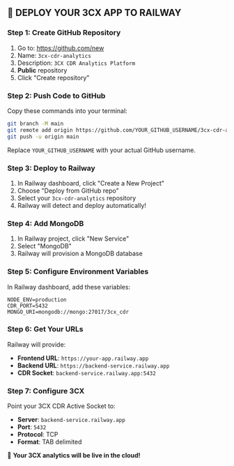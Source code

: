 ## 🚀 DEPLOY YOUR 3CX APP TO RAILWAY

### Step 1: Create GitHub Repository
1. Go to: https://github.com/new
2. Name: `3cx-cdr-analytics` 
3. Description: `3CX CDR Analytics Platform`
4. **Public** repository
5. Click "Create repository"

### Step 2: Push Code to GitHub
Copy these commands into your terminal:

```bash
git branch -M main
git remote add origin https://github.com/YOUR_GITHUB_USERNAME/3cx-cdr-analytics.git
git push -u origin main
```

Replace `YOUR_GITHUB_USERNAME` with your actual GitHub username.

### Step 3: Deploy to Railway
1. In Railway dashboard, click "Create a New Project"
2. Choose "Deploy from GitHub repo"
3. Select your `3cx-cdr-analytics` repository
4. Railway will detect and deploy automatically!

### Step 4: Add MongoDB
1. In Railway project, click "New Service"
2. Select "MongoDB"
3. Railway will provision a MongoDB database

### Step 5: Configure Environment Variables
In Railway dashboard, add these variables:
```
NODE_ENV=production
CDR_PORT=5432
MONGO_URI=mongodb://mongo:27017/3cx_cdr
```

### Step 6: Get Your URLs
Railway will provide:
- **Frontend URL**: `https://your-app.railway.app` 
- **Backend URL**: `https://backend-service.railway.app`
- **CDR Socket**: `backend-service.railway.app:5432`

### Step 7: Configure 3CX
Point your 3CX CDR Active Socket to:
- **Server**: `backend-service.railway.app`
- **Port**: `5432`
- **Protocol**: TCP
- **Format**: TAB delimited

🎉 **Your 3CX analytics will be live in the cloud!**
